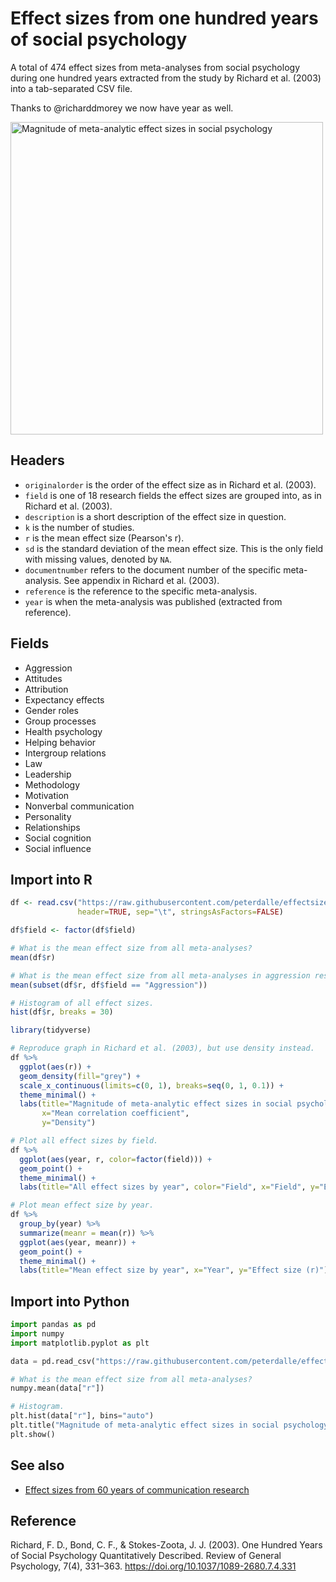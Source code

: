 # Effect sizes from one hundred years of social psychology

A total of 474 effect sizes from meta-analyses from social psychology during one hundred years extracted from the study by Richard et al. (2003) into a tab-separated CSV file.

Thanks to @richarddmorey we now have year as well.

<img src="effect-sizes.png" width="500" alt="Magnitude of meta-analytic effect sizes in social psychology">

## Headers

- `originalorder` is the order of the effect size as in Richard et al. (2003).
- `field` is one of 18 research fields the effect sizes are grouped into, as in Richard et al. (2003).
- `description` is a short description of the effect size in question.
- `k` is the number of studies.
- `r` is the mean effect size (Pearson's r).
- `sd` is the standard deviation of the mean effect size. This is the only field with missing values, denoted by `NA`.
- `documentnumber` refers to the document number of the specific meta-analysis. See appendix in Richard et al. (2003).
- `reference` is the reference to the specific meta-analysis.
- `year` is when the meta-analysis was published (extracted from reference).

## Fields

- Aggression
- Attitudes
- Attribution
- Expectancy effects
- Gender roles
- Group processes
- Health psychology
- Helping behavior
- Intergroup relations
- Law
- Leadership
- Methodology
- Motivation
- Nonverbal communication
- Personality
- Relationships
- Social cognition
- Social influence  

## Import into R

```r
df <- read.csv("https://raw.githubusercontent.com/peterdalle/effectsizes/master/soc-psych.tsv",
               header=TRUE, sep="\t", stringsAsFactors=FALSE)

df$field <- factor(df$field)

# What is the mean effect size from all meta-analyses?
mean(df$r)

# What is the mean effect size from all meta-analyses in aggression research?
mean(subset(df$r, df$field == "Aggression"))

# Histogram of all effect sizes.
hist(df$r, breaks = 30)

library(tidyverse)

# Reproduce graph in Richard et al. (2003), but use density instead.
df %>%
  ggplot(aes(r)) +
  geom_density(fill="grey") + 
  scale_x_continuous(limits=c(0, 1), breaks=seq(0, 1, 0.1)) +
  theme_minimal() +
  labs(title="Magnitude of meta-analytic effect sizes in social psychology",
       x="Mean correlation coefficient",
       y="Density")

# Plot all effect sizes by field.
df %>% 
  ggplot(aes(year, r, color=factor(field))) +
  geom_point() + 
  theme_minimal() +
  labs(title="All effect sizes by year", color="Field", x="Field", y="Effect size (r)")

# Plot mean effect size by year.
df %>%
  group_by(year) %>%
  summarize(meanr = mean(r)) %>%
  ggplot(aes(year, meanr)) +
  geom_point() + 
  theme_minimal() +
  labs(title="Mean effect size by year", x="Year", y="Effect size (r)")
```

## Import into Python

```python
import pandas as pd
import numpy
import matplotlib.pyplot as plt

data = pd.read_csv("https://raw.githubusercontent.com/peterdalle/effectsizes/master/soc-psych.tsv", sep="\t")

# What is the mean effect size from all meta-analyses?
numpy.mean(data["r"])

# Histogram.
plt.hist(data["r"], bins="auto")
plt.title("Magnitude of meta-analytic effect sizes in social psychology")
plt.show()
```

## See also

- [Effect sizes from 60 years of communication research](https://github.com/peterdalle/effectsizes-comm)

## Reference
Richard, F. D., Bond, C. F., & Stokes-Zoota, J. J. (2003). One Hundred Years of Social Psychology Quantitatively Described. Review of General Psychology, 7(4), 331–363. <https://doi.org/10.1037/1089-2680.7.4.331>
